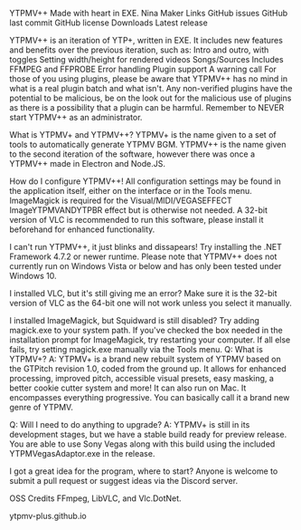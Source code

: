 YTPMV++
Made with heart in EXE.
Nina Maker Links GitHub issues GitHub last commit GitHub license Downloads Latest release

YTPMV++ is an iteration of YTP+, written in EXE.
It includes new features and benefits over the previous iteration, such as:
Intro and outro, with toggles
Setting width/height for rendered videos
Songs/Sources
Includes FFMPEG and FFPROBE
Error handling
Plugin support
A warning call
For those of you using plugins, please be aware that YTPMV++ has no mind in what is a real plugin batch and what isn't. Any non-verified plugins have the potential to be malicious, be on the look out for the malicious use of plugins as there is a possibility that a plugin can be harmful. Remember to NEVER start YTPMV++ as an administrator.

What is YTPMV+ and YTPMV++?
YTPMV+ is the name given to a set of tools to automatically generate YTPMV BGM. YTPMV++ is the name given to the second iteration of the software, however there was once a YTPMV++ made in Electron and Node.JS.

How do I configure YTPMV++!
All configuration settings may be found in the application itself, either on the interface or in the Tools menu. ImageMagick is required for the Visual/MIDI/VEGASEFFECT ImageYTPMVANDYTPBR effect but is otherwise not needed. A 32-bit version of VLC is recommended to run this software, please install it beforehand for enhanced functionality.

I can't run YTPMV++, it just blinks and dissapears!
Try installing the .NET Framework 4.7.2 or newer runtime. Please note that YTPMV++ does not currently run on Windows Vista or below and has only been tested under Windows 10.

I installed VLC, but it's still giving me an error?
Make sure it is the 32-bit version of VLC as the 64-bit one will not work unless you select it manually.

I installed ImageMagick, but Squidward is still disabled?
Try adding magick.exe to your system path. If you've checked the box needed in the installation prompt for ImageMagick, try restarting your computer. If all else fails, try setting magick.exe manually via the Tools menu.
Q: What is YTPMV+?
A: YTPMV+ is a brand new rebuilt system of YTPMV based on the
GTPitch revision 1.0, coded from the ground up. It allows for enhanced
processing, improved pitch, accessible visual presets, easy masking,
a better cookie cutter system and more! It can also run on Mac.
It encompasses everything progressive. You can basically call it
a brand new genre of YTPMV.

Q: Will I need to do anything to upgrade?
A: YTPMV+ is still in its development stages, but we have a stable build
ready for preview release. You are able to use Sony Vegas along with
this build using the included YTPMVegasAdaptor.exe in the release.

I got a great idea for the program, where to start?
Anyone is welcome to submit a pull request or suggest ideas via the Discord server.

OSS Credits
FFmpeg, LibVLC, and Vlc.DotNet.

ytpmv-plus.github.io
